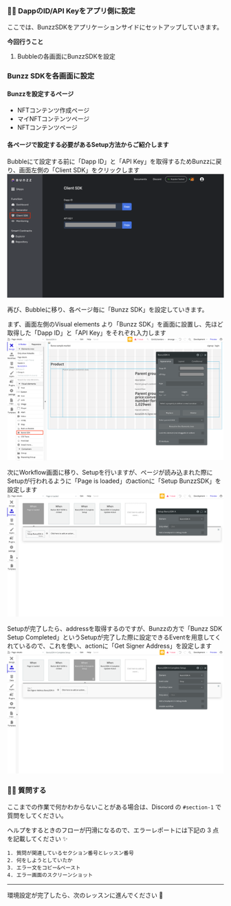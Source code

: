 ### 👩‍💻 **DappのID/API Keyをアプリ側に設定**

ここでは、BunzzSDKをアプリケーションサイドにセットアップしていきます。

**今回行うこと**

1.  Bubbleの各画面にBunzzSDKを設定


### **Bunzz SDKを各画面に設定**

#### **Bunzzを設定するページ**

*   NFTコンテンツ作成ページ
*   マイNFTコンテンツページ
*   NFTコンテンツページ

#### **各ページで設定する必要があるSetup方法からご紹介します**

Bubbleにて設定する前に「Dapp ID」と「API Key」を取得するためBunzzに戻り、画面左側の「Client SDK」をクリックします
![](/public/images/99-NFT-MarketPlace/section-3/3_2_1.png)


再び、Bubbleに移り、各ページ毎に「Bunzz SDK」を設定していきます。

まず、画面左側のVisual elements より「Bunzz SDK」を画面に設置し、先ほど取得した「Dapp ID」と「API Key」をそれぞれ入力します
![](/public/images/99-NFT-MarketPlace/section-3/3_2_2.png)


次にWorkflow画面に移り、Setupを行いますが、ページが読み込まれた際にSetupが行われるように「Page is loaded」のactionに「Setup BunzzSDK」を設定します
![](/public/images/99-NFT-MarketPlace/section-3/3_2_3.png)


Setupが完了したら、addressを取得するのですが、Bunzzの方で「Bunzz SDK Setup Completed」というSetupが完了した際に設定できるEventを用意してくれているので、これを使い、actionに「Get Signer Address」を設定します
![](/public/images/99-NFT-MarketPlace/section-3/3_2_4.png)


### 🙋‍♂️ 質問する

ここまでの作業で何かわからないことがある場合は、Discord の `#section-1` で質問をしてください。

ヘルプをするときのフローが円滑になるので、エラーレポートには下記の 3 点を記載してください ✨

    1. 質問が関連しているセクション番号とレッスン番号
    2. 何をしようとしていたか
    3. エラー文をコピー&ペースト
    4. エラー画面のスクリーンショット
    

* * *

環境設定が完了したら、次のレッスンに進んでください 🎉
